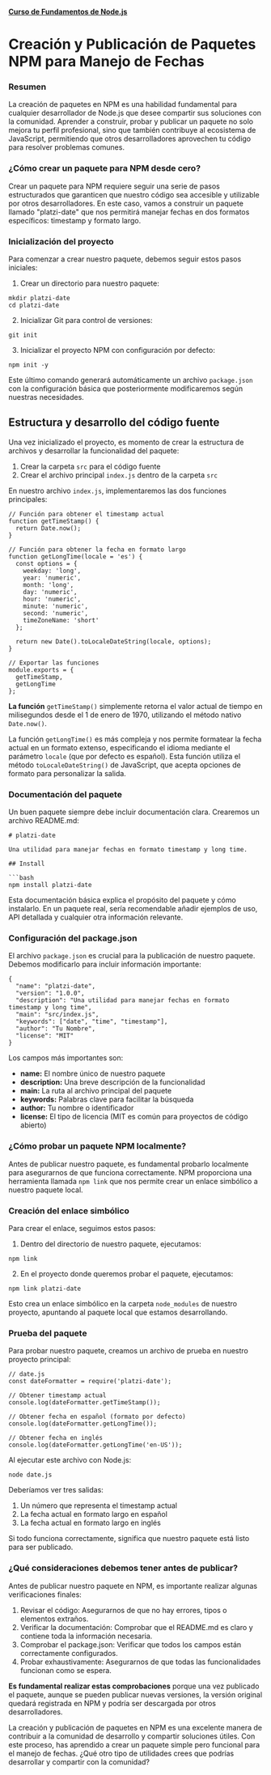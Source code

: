 **[Curso de Fundamentos de Node.js](./../README.MD)**
# Creación y Publicación de Paquetes NPM para Manejo de Fechas

### Resumen
La creación de paquetes en NPM es una habilidad fundamental para cualquier desarrollador de Node.js que desee compartir sus soluciones con la comunidad. Aprender a construir, probar y publicar un paquete no solo mejora tu perfil profesional, sino que también contribuye al ecosistema de JavaScript, permitiendo que otros desarrolladores aprovechen tu código para resolver problemas comunes.

### ¿Cómo crear un paquete para NPM desde cero?
Crear un paquete para NPM requiere seguir una serie de pasos estructurados que garanticen que nuestro código sea accesible y utilizable por otros desarrolladores. En este caso, vamos a construir un paquete llamado "platzi-date" que nos permitirá manejar fechas en dos formatos específicos: timestamp y formato largo.

### Inicialización del proyecto
Para comenzar a crear nuestro paquete, debemos seguir estos pasos iniciales:

1. Crear un directorio para nuestro paquete:
```
mkdir platzi-date
cd platzi-date
```
2. Inicializar Git para control de versiones:
```
git init
```
3. Inicializar el proyecto NPM con configuración por defecto:
```
npm init -y
```
Este último comando generará automáticamente un archivo `package.json` con la configuración básica que posteriormente modificaremos según nuestras necesidades.

## Estructura y desarrollo del código fuente
Una vez inicializado el proyecto, es momento de crear la estructura de archivos y desarrollar la funcionalidad del paquete:

1. Crear la carpeta `src` para el código fuente
2. Crear el archivo principal `index.js` dentro de la carpeta `src`

En nuestro archivo `index.js`, implementaremos las dos funciones principales:
```
// Función para obtener el timestamp actual
function getTimeStamp() {
  return Date.now();
}

// Función para obtener la fecha en formato largo
function getLongTime(locale = 'es') {
  const options = {
    weekday: 'long',
    year: 'numeric',
    month: 'long',
    day: 'numeric',
    hour: 'numeric',
    minute: 'numeric',
    second: 'numeric',
    timeZoneName: 'short'
  };
  
  return new Date().toLocaleDateString(locale, options);
}

// Exportar las funciones
module.exports = {
  getTimeStamp,
  getLongTime
};
```
**La función** `getTimeStamp()` simplemente retorna el valor actual de tiempo en milisegundos desde el 1 de enero de 1970, utilizando el método nativo `Date.now()`.

La función `getLongTime()` es más compleja y nos permite formatear la fecha actual en un formato extenso, especificando el idioma mediante el parámetro `locale` (que por defecto es español). Esta función utiliza el método `toLocaleDateString()` de JavaScript, que acepta opciones de formato para personalizar la salida.

### Documentación del paquete
Un buen paquete siempre debe incluir documentación clara. Crearemos un archivo README.md:
```
# platzi-date

Una utilidad para manejar fechas en formato timestamp y long time.

## Install

```bash
npm install platzi-date
```

Esta documentación básica explica el propósito del paquete y cómo instalarlo. En un paquete real, sería recomendable añadir ejemplos de uso, API detallada y cualquier otra información relevante.

### Configuración del package.json
El archivo `package.json` es crucial para la publicación de nuestro paquete. Debemos modificarlo para incluir información importante:
```
{
  "name": "platzi-date",
  "version": "1.0.0",
  "description": "Una utilidad para manejar fechas en formato timestamp y long time",
  "main": "src/index.js",
  "keywords": ["date", "time", "timestamp"],
  "author": "Tu Nombre",
  "license": "MIT"
}
```
Los campos más importantes son:
* __name:__ El nombre único de nuestro paquete
* __description:__ Una breve descripción de la funcionalidad
* __main:__ La ruta al archivo principal del paquete
* __keywords:__ Palabras clave para facilitar la búsqueda
* __author:__ Tu nombre o identificador
* __license:__ El tipo de licencia (MIT es común para proyectos de código abierto)

### ¿Cómo probar un paquete NPM localmente?
Antes de publicar nuestro paquete, es fundamental probarlo localmente para asegurarnos de que funciona correctamente. NPM proporciona una herramienta llamada `npm link` que nos permite crear un enlace simbólico a nuestro paquete local.

### Creación del enlace simbólico
Para crear el enlace, seguimos estos pasos:

1. Dentro del directorio de nuestro paquete, ejecutamos:
```
npm link
```
2. En el proyecto donde queremos probar el paquete, ejecutamos:
```
npm link platzi-date
```
Esto crea un enlace simbólico en la carpeta `node_modules` de nuestro proyecto, apuntando al paquete local que estamos desarrollando.

### Prueba del paquete
Para probar nuestro paquete, creamos un archivo de prueba en nuestro proyecto principal:
```
// date.js
const dateFormatter = require('platzi-date');

// Obtener timestamp actual
console.log(dateFormatter.getTimeStamp());

// Obtener fecha en español (formato por defecto)
console.log(dateFormatter.getLongTime());

// Obtener fecha en inglés
console.log(dateFormatter.getLongTime('en-US'));
```
Al ejecutar este archivo con Node.js:
```
node date.js
```
Deberíamos ver tres salidas:
1. Un número que representa el timestamp actual
2. La fecha actual en formato largo en español
3. La fecha actual en formato largo en inglés

Si todo funciona correctamente, significa que nuestro paquete está listo para ser publicado.

### ¿Qué consideraciones debemos tener antes de publicar?
Antes de publicar nuestro paquete en NPM, es importante realizar algunas verificaciones finales:

1. Revisar el código: Asegurarnos de que no hay errores, tipos o elementos extraños.
2. Verificar la documentación: Comprobar que el README.md es claro y contiene toda la información necesaria.
3. Comprobar el package.json: Verificar que todos los campos están correctamente configurados.
4. Probar exhaustivamente: Asegurarnos de que todas las funcionalidades funcionan como se espera.

**Es fundamental realizar estas comprobaciones** porque una vez publicado el paquete, aunque se pueden publicar nuevas versiones, la versión original quedará registrada en NPM y podría ser descargada por otros desarrolladores.

La creación y publicación de paquetes en NPM es una excelente manera de contribuir a la comunidad de desarrollo y compartir soluciones útiles. Con este proceso, has aprendido a crear un paquete simple pero funcional para el manejo de fechas. ¿Qué otro tipo de utilidades crees que podrías desarrollar y compartir con la comunidad?